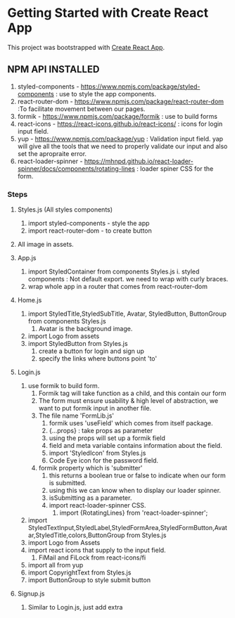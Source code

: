 # Getting Started with Create React App

This project was bootstrapped with [Create React App](https://github.com/facebook/create-react-app).

## NPM API INSTALLED

1. styled-components - <https://www.npmjs.com/package/styled-components> : use to style the app components.
2. react-router-dom - <https://www.npmjs.com/package/react-router-dom> :To facilitate movement between our pages.
3. formik - <https://www.npmjs.com/package/formik> : use to build forms
4. react-icons - <https://react-icons.github.io/react-icons/> : icons for login input field.
5. yup - <https://www.npmjs.com/package/yup> : Validation input field. yap will give all the tools that we need to properly validate our input and also set the apropraite error.
6. react-loader-spinner - <https://mhnpd.github.io/react-loader-spinner/docs/components/rotating-lines> : loader spiner CSS for the form.

### Steps

1. Styles.js (All styles components)
   1. import styled-components - style the app
   2. import react-router-dom - to create button

2. All image in assets.
3. App.js
    1. import StyledContainer from components Styles.js
        i. styled components : Not default export. we need to wrap with curly braces.
    2. wrap whole app in a router that comes from react-router-dom
4. Home.js
    1. import StyledTitle,StyledSubTitle, Avatar, StyledButton, ButtonGroup from components Styles.js
        1. Avatar is the background image.
    2. import Logo from assets
    3. import StyledButton from Styles.js
        1. create a button for login and sign up
        2. specify the links where buttons point 'to'
5. Login.js
    1. use formik to build form.
        1. Formik tag will take function as a child, and this contain our form
        2. The form must ensure usability & high level of abstraction, we want to put formik input in another file.
        3. The file name 'FormLib.js'
            1. formik uses 'useField' which comes from itself package.
            2. {...props} : take props as parameter
            3. using the props will set up a formik field
            4. field and meta variable contains information about the field.
            5. import 'StyledIcon' from Styles.js
            6. Code Eye icon for the password field.
        4. formik property which is 'submitter'
            1. this returns a boolean true or false to indicate when our form is submitted.
            2. using this we can know when to display our loader spinner.
            3. isSubmitting as a parameter.
            4. import react-loader-spinner CSS.
                1. import {RotatingLines} from 'react-loader-spinner';
    2. import StyledTextInput,StyledLabel,StyledFormArea,StyledFormButton,Avatar,StyledTitle,colors,ButtonGroup from Styles.js
    3. import Logo from Assets
    4. import react icons that supply to the input field.
        1. FiMail and FiLock from react-icons/fi
    5. import all from yup
    6. import CopyrightText from Styles.js
    7. import ButtonGroup to style submit button
6. Signup.js
    1. Similar to Login.js, just add extra
